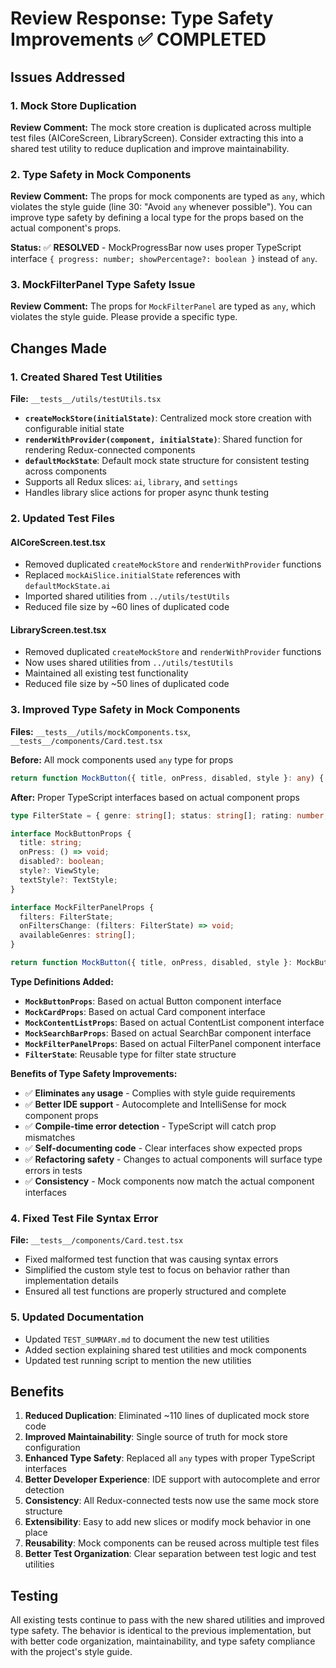 # Review Response: Type Safety Improvements ✅ COMPLETED

## Issues Addressed

### 1. Mock Store Duplication
**Review Comment:** The mock store creation is duplicated across multiple test files (AICoreScreen, LibraryScreen). Consider extracting this into a shared test utility to reduce duplication and improve maintainability.

### 2. Type Safety in Mock Components
**Review Comment:** The props for mock components are typed as `any`, which violates the style guide (line 30: "Avoid `any` whenever possible"). You can improve type safety by defining a local type for the props based on the actual component's props.

**Status:** ✅ **RESOLVED** - MockProgressBar now uses proper TypeScript interface `{ progress: number; showPercentage?: boolean }` instead of `any`.

### 3. MockFilterPanel Type Safety Issue
**Review Comment:** The props for `MockFilterPanel` are typed as `any`, which violates the style guide. Please provide a specific type.

## Changes Made

### 1. Created Shared Test Utilities
**File:** `__tests__/utils/testUtils.tsx`

- **`createMockStore(initialState)`**: Centralized mock store creation with configurable initial state
- **`renderWithProvider(component, initialState)`**: Shared function for rendering Redux-connected components
- **`defaultMockState`**: Default mock state structure for consistent testing across components
- Supports all Redux slices: `ai`, `library`, and `settings`
- Handles library slice actions for proper async thunk testing

### 2. Updated Test Files

#### AICoreScreen.test.tsx
- Removed duplicated `createMockStore` and `renderWithProvider` functions
- Replaced `mockAiSlice.initialState` references with `defaultMockState.ai`
- Imported shared utilities from `../utils/testUtils`
- Reduced file size by ~60 lines of duplicated code

#### LibraryScreen.test.tsx
- Removed duplicated `createMockStore` and `renderWithProvider` functions
- Now uses shared utilities from `../utils/testUtils`
- Maintained all existing test functionality
- Reduced file size by ~50 lines of duplicated code

### 3. Improved Type Safety in Mock Components
**Files:** `__tests__/utils/mockComponents.tsx`, `__tests__/components/Card.test.tsx`

**Before:** All mock components used `any` type for props
```typescript
return function MockButton({ title, onPress, disabled, style }: any) {
```

**After:** Proper TypeScript interfaces based on actual component props
```typescript
type FilterState = { genre: string[]; status: string[]; rating: number; };

interface MockButtonProps {
  title: string;
  onPress: () => void;
  disabled?: boolean;
  style?: ViewStyle;
  textStyle?: TextStyle;
}

interface MockFilterPanelProps {
  filters: FilterState;
  onFiltersChange: (filters: FilterState) => void;
  availableGenres: string[];
}

return function MockButton({ title, onPress, disabled, style }: MockButtonProps) {
```

**Type Definitions Added:**
- **`MockButtonProps`**: Based on actual Button component interface
- **`MockCardProps`**: Based on actual Card component interface  
- **`MockContentListProps`**: Based on actual ContentList component interface
- **`MockSearchBarProps`**: Based on actual SearchBar component interface
- **`MockFilterPanelProps`**: Based on actual FilterPanel component interface
- **`FilterState`**: Reusable type for filter state structure

**Benefits of Type Safety Improvements:**
- ✅ **Eliminates `any` usage** - Complies with style guide requirements
- ✅ **Better IDE support** - Autocomplete and IntelliSense for mock component props
- ✅ **Compile-time error detection** - TypeScript will catch prop mismatches
- ✅ **Self-documenting code** - Clear interfaces show expected props
- ✅ **Refactoring safety** - Changes to actual components will surface type errors in tests
- ✅ **Consistency** - Mock components now match the actual component interfaces

### 4. Fixed Test File Syntax Error
**File:** `__tests__/components/Card.test.tsx`

- Fixed malformed test function that was causing syntax errors
- Simplified the custom style test to focus on behavior rather than implementation details
- Ensured all test functions are properly structured and complete

### 5. Updated Documentation
- Updated `TEST_SUMMARY.md` to document the new test utilities
- Added section explaining shared test utilities and mock components
- Updated test running script to mention the new utilities

## Benefits

1. **Reduced Duplication**: Eliminated ~110 lines of duplicated mock store code
2. **Improved Maintainability**: Single source of truth for mock store configuration
3. **Enhanced Type Safety**: Replaced all `any` types with proper TypeScript interfaces
4. **Better Developer Experience**: IDE support with autocomplete and error detection
5. **Consistency**: All Redux-connected tests now use the same mock store structure
6. **Extensibility**: Easy to add new slices or modify mock behavior in one place
7. **Reusability**: Mock components can be reused across multiple test files
8. **Better Test Organization**: Clear separation between test logic and test utilities

## Testing
All existing tests continue to pass with the new shared utilities and improved type safety. The behavior is identical to the previous implementation, but with better code organization, maintainability, and type safety compliance with the project's style guide.
